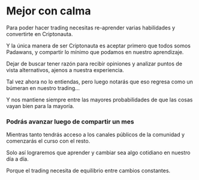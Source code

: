 # Mejor con calma

Para poder hacer trading necesitas re-aprender varias habilidades y convertirte en Criptonauta.

Y la única manera de ser Criptonauta es aceptar primero que todos somos Padawans, y compartir lo mínimo que podamos en nuestro aprendizaje.

Dejar de buscar tener razón para recibir opiniones y analizar puntos de vista alternativos, ajenos a nuestra experiencia.

Tal vez ahora no lo entiendas, pero luego notarás que eso regresa como un búmeran en nuestro trading...

Y nos mantiene siempre entre las mayores probabilidades de que las cosas vayan bien para la mayoría.

### Podrás avanzar luego de compartir un mes

Mientras tanto tendrás acceso a los canales públicos de la comunidad y comenzarás el curso con el resto.

Solo así lograremos que aprender y cambiar sea algo cotidiano en nuestro día a día.

Porque el trading necesita de equilibrio entre cambios constantes.
